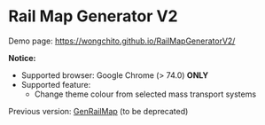 # Rail Map Generator V2

Demo page: https://wongchito.github.io/RailMapGeneratorV2/

**Notice:**

- Supported browser: Google Chrome (> 74.0) **ONLY**
- Supported feature:
    - Change theme colour from selected mass transport systems

Previous version: [GenRailMap](https://github.com/wongchito/GenRailMap) (to be deprecated)
